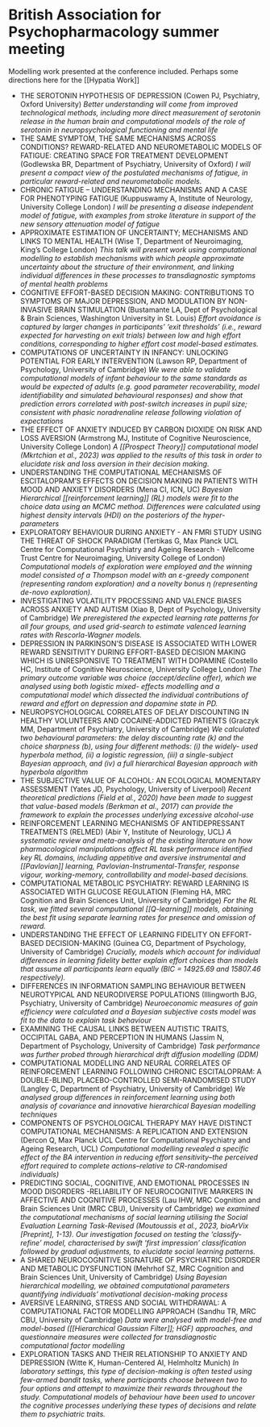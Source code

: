 # British Association for Psychopharmacology summer meeting

Modelling work presented at the conference included. Perhaps some directions here for the [[Hypatia Work]]

- THE SEROTONIN HYPOTHESIS OF DEPRESSION  (Cowen PJ, Psychiatry, Oxford University) _Better understanding will come from improved technological methods, including  more direct measurement of serotonin release in the human brain and computational models of the role of  serotonin in neuropsychological functioning and mental life_
- THE SAME SYMPTOM, THE SAME MECHANISMS ACROSS CONDITIONS? REWARD-RELATED AND  NEUROMETABOLIC MODELS OF FATIGUE: CREATING SPACE FOR TREATMENT DEVELOPMENT  (Godlewska BR, Department of Psychiatry, University of Oxford) _I will present a compact view  of the postulated mechanisms of fatigue, in particular reward-related and neurometabolic models._
- CHRONIC FATIGUE – UNDERSTANDING MECHANISMS AND A CASE FOR PHENOTYPING FATIGUE (Kuppuswamy A, Institute of Neurology, University College London) _I will be presenting a disease independent model of fatigue, with examples from stroke literature in support of the new sensory attenuation model of fatigue_
- APPROXIMATE ESTIMATION OF UNCERTAINTY; MECHANISMS AND LINKS TO MENTAL HEALTH (Wise T, Department of Neuroimaging, King’s College London) _This talk will present work using computational modelling to establish mechanisms with which people  approximate uncertainty about the structure of their environment, and linking individual differences in these processes to transdiagnostic symptoms of mental health problems_
- COGNITIVE EFFORT-BASED DECISION MAKING: CONTRIBUTIONS TO SYMPTOMS OF MAJOR DEPRESSION, AND MODULATION BY NON-INVASIVE BRAIN STIMULATION (Bustamante LA, Dept of Psychological & Brain Sciences, Washington University in St. Louis) _Effort avoidance is captured by larger changes in participants’ ‘exit thresholds’ (i.e., reward expected for harvesting on exit trials) between low and high effort conditions, corresponding to higher effort cost model-based estimates._
- COMPUTATIONS OF UNCERTAINTY IN INFANCY: UNLOCKING POTENTIAL FOR EARLY INTERVENTION (Lawson RP, Department of Psychology, University of Cambridge) _We were able to validate computational models of infant behaviour to the same standards as would be expected of adults (e.g. good parameter recoverability, model identifiability and simulated behavioural responses) and show that prediction errors correlated with post-switch increases in pupil size; consistent with phasic noradrenaline release following violation of expectations_
- THE EFFECT OF ANXIETY INDUCED BY CARBON DIOXIDE ON RISK AND LOSS AVERSION  (Armstrong MJ, Institute of Cognitive Neuroscience, University College London) _A [[Prospect Theory]] computational model (Mkrtchian et al., 2023) was applied to the results of this task in order to elucidate risk and loss aversion in their decision making._
- UNDERSTANDING THE COMPUTATIONAL MECHANISMS OF ESCITALOPRAM’S EFFECTS ON DECISION MAKING IN PATIENTS WITH MOOD AND ANXIETY DISORDERS (Mena CI, ICN, UC) _Bayesian Hierarchical [[reinforcement learning]] (RL) models were fit to the choice data using an MCMC method. Differences were calculated using highest density intervals (HDI) on the posteriors of the hyper-parameters_
- EXPLORATORY BEHAVIOUR DURING ANXIETY - AN FMRI STUDY USING THE THREAT OF SHOCK PARADIGM (Tertikas G, Max Planck UCL Centre for Computational Psychiatry and Ageing Research - Wellcome Trust Centre for Neuroimaging, University College of London) _Computational models of exploration were employed and the winning model consisted of a Thompson model with an ε-greedy component (representing random exploration) and a novelty bonus η (representing de-novo exploration)._
- INVESTIGATING VOLATILITY PROCESSING AND VALENCE BIASES ACROSS ANXIETY AND AUTISM (Xiao B, Dept of Psychology, University of Cambridge) _We preregistered the expected learning rate patterns for all four groups, and used grid-search to estimate valenced learning rates with Rescorla-Wagner models._
- DEPRESSION IN PARKINSON’S DISEASE IS ASSOCIATED WITH LOWER REWARD SENSITIVITY DURING EFFORT-BASED DECISION MAKING WHICH IS UNRESPONSIVE TO TREATMENT WITH DOPAMINE (Costello HC, Institute of Cognitive Neuroscience, University College London) _The primary outcome variable was choice (accept/decline offer), which we analysed using both logistic mixed- effects modelling and a computational model which dissected the individual contributions of reward and effort on depression and dopamine state in PD._
- NEUROPSYCHOLOGICAL CORRELATES OF DELAY DISCOUNTING IN HEALTHY VOLUNTEERS AND COCAINE-ADDICTED PATIENTS (Graczyk MM, Department of Psychiatry, University of Cambridge) _We calculated two behavioural parameters:  the delay discounting rate (k) and the choice sharpness (b), using four different methods: (i) the widely- used hyperbola method, (ii) a logistic regression, (iii) a single-subject Bayesian approach, and (iv) a full hierarchical Bayesian approach with hyperbola algorithm_
- THE SUBJECTIVE VALUE OF ALCOHOL: AN ECOLOGICAL MOMENTARY ASSESSMENT (Yates JD, Psychology, University of Liverpool) _Recent theoretical predictions (Field et al., 2020) have been made to suggest that value-based models (Berkman et al., 2017) can provide the framework to explain the processes underlying excessive alcohol-use_
- REINFORCEMENT LEARNING MECHANISMS OF ANTIDEPRESSANT TREATMENTS (RELMED) (Abir Y, Institute of Neurology, UCL) _A systematic review and meta-analysis of the existing literature on how pharmacological manipulations affect RL task performance identified key RL domains, including appetitive and aversive instrumental and [[Pavlovian]] learning, Pavlovian-Instrumental-Transfer, response vigour, working-memory, controllability and model-based decisions._
- COMPUTATIONAL METABOLIC PSYCHIATRY: REWARD LEARNING IS ASSOCIATED WITH GLUCOSE REGULATION (Fleming HA, MRC Cognition and Brain Sciences Unit, University of Cambridge) _For the RL task, we fitted several computational [[Q-learning]] models, obtaining the best fit using separate learning rates for presence and omission of reward._
- UNDERSTANDING THE EFFECT OF LEARNING FIDELITY ON EFFORT-BASED DECISION-MAKING (Guinea CG, Department of Psychology, University of Cambridge) _Crucially, models which account for individual differences in learning fidelity better explain effort choices than models that assume all participants learn equally (BIC = 14925.69 and 15807.46 respectively)._
- DIFFERENCES IN INFORMATION SAMPLING BEHAVIOUR BETWEEN NEUROTYPICAL AND NEURODIVERSE POPULATIONS (Illingworth BJG, Psychiatry, University of Cambridge) _Neuroeconomic measures of gain efficiency were calculated and a Bayesian subjective costs model was fit to the data to explain task behaviour_
- EXAMINING THE CAUSAL LINKS BETWEEN AUTISTIC TRAITS, OCCIPITAL GABA, AND PERCEPTION IN HUMANS (Jassim N, Department of Psychology, University of Cambridge) _Task performance was further probed through hierarchical drift diffusion modelling (DDM)_
- COMPUTATIONAL MODELLING AND NEURAL CORRELATES OF REINFORCEMENT LEARNING FOLLOWING CHRONIC ESCITALOPRAM: A DOUBLE-BLIND, PLACEBO-CONTROLLED SEMI-RANDOMISED STUDY (Langley C, Department of Psychiatry, University of Cambridge) _We analysed group differences in reinforcement learning using both analysis of covariance and innovative hierarchical Bayesian modelling techniques_
- COMPONENTS OF PSYCHOLOGICAL THERAPY MAY HAVE DISTINCT COMPUTATIONAL MECHANISMS: A REPLICATION AND EXTENSION (Dercon Q, Max Planck UCL Centre for Computational Psychiatry and Ageing Research, UCL) _Computational modelling revealed a specific effect of the BA intervention in reducing effort sensitivity–the perceived effort required to complete actions–relative to CR-randomised individuals)_
- PREDICTING SOCIAL, COGNITIVE, AND EMOTIONAL PROCESSES IN MOOD DISORDERS -RELIABILITY OF NEUROCOGNITIVE MARKERS IN AFFECTIVE AND COGNITIVE PROCESSES (Lau IHW, MRC Cognition and Brain Sciences Unit (MRC CBU), University of Cambridge) _we examined the computational mechanisms of social learning utilising the Social Evaluation Learning Task-Revised (Moutoussis et al., 2023, bioArVix [Preprint], 1-13). Our investigation focused on testing the ‘classify-refine’ model, characterised by swift ‘first impression’ classification followed by gradual adjustments, to elucidate social learning patterns._
- A SHARED NEUROCOGNITIVE SIGNATURE OF PSYCHIATRIC DISORDER AND METABOLIC DYSFUNCTION (Mehrhof SZ, MRC Cognition and Brain Sciences Unit, University of Cambridge) _Using Bayesian hierarchical modelling, we obtained computational parameters quantifying individuals’ motivational decision-making process_
- AVERSIVE LEARNING, STRESS AND SOCIAL WITHDRAWAL: A COMPUTATIONAL FACTOR  MODELLING APPROACH (Sandhu TR, MRC CBU, University of Cambridge) _Data were analysed with model-free and model-based ([[Hierarchical Gaussian Filter]]; HGF) approaches, and questionnaire measures were collected for transdiagnostic computational factor modelling_
- EXPLORATION TASKS AND THEIR RELATIONSHIP TO ANXIETY AND DEPRESSION  (Witte K, Human-Centered AI, Helmholtz Munich) _In laboratory settings, this type of decision-making is often tested using few-armed bandit tasks, where participants choose between two to four options and attempt to maximize their rewards throughout the study. Computational models of behaviour have been used to uncover the cognitive processes underlying these types of decisions and relate them to psychiatric traits._